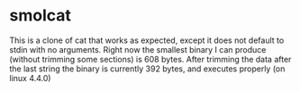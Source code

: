 # smolcat
This is a clone of cat that works as expected, except it does not default to stdin with no arguments.
Right now the smallest binary I can produce (without trimming some sections) is 608 bytes. After trimming the data after the last string the binary is currently 392 bytes, and executes properly (on linux 4.4.0)